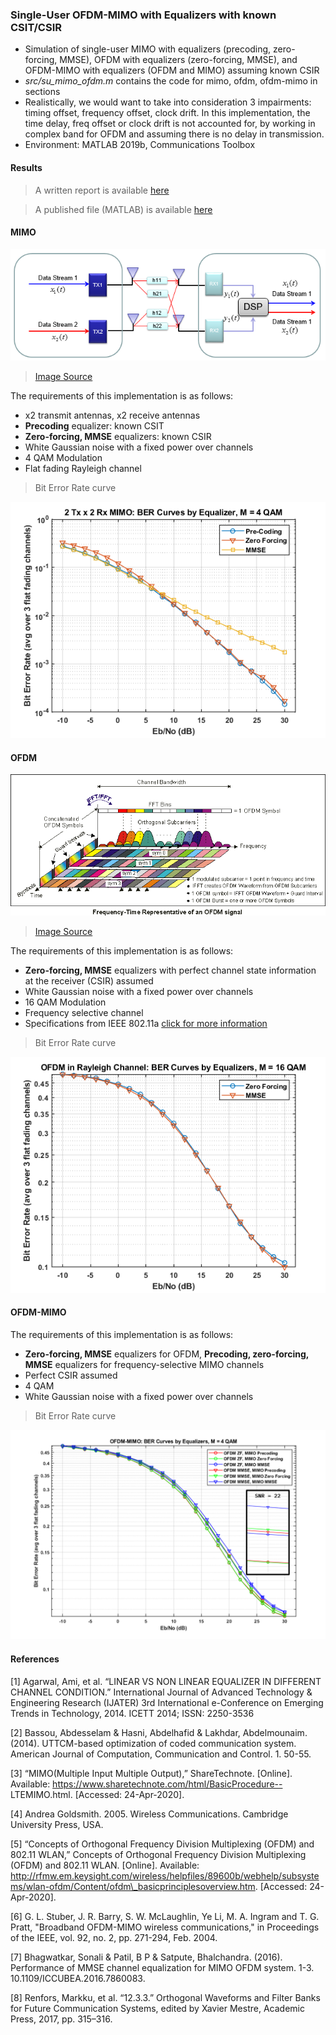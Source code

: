 ### Single-User OFDM-MIMO with Equalizers with known CSIT/CSIR

- Simulation of single-user MIMO with equalizers (precoding, zero-forcing, MMSE), OFDM with equalizers (zero-forcing, MMSE), and OFDM-MIMO with equalizers (OFDM and MIMO) assuming known CSIR
- _src/su_mimo_ofdm.m_ contains the code for mimo, ofdm, ofdm-mimo in sections
- Realistically, we would want to take into consideration 3 impairments: timing offset, frequency offset, clock drift. In this implementation, the time delay, freq offset or clock drift is not accounted for, by working in complex band for OFDM and assuming there is no delay in transmission.
- Environment: MATLAB 2019b, Communications Toolbox

#### Results

> A written report is available [here](doc/report.pdf)

> A published file (MATLAB) is available [here](doc/code_published.pdf)

#### MIMO

![MIMO Block Diagram](res/SU_MIMO.png)

> [Image Source](https://www.sharetechnote.com/html/BasicProcedure_LTE_MIMO.html)

The requirements of this implementation is as follows:

- x2 transmit antennas, x2 receive antennas
- **Precoding** equalizer: known CSIT
- **Zero-forcing, MMSE** equalizers: known CSIR
- White Gaussian noise with a fixed power over channels
- 4 QAM Modulation
- Flat fading Rayleigh channel

> Bit Error Rate curve

![MIMO BER Curve](res/mimo.png)

#### OFDM

![OFDM Descriptions](res/ofdm_descriptions.png)

> [Image Source](http://rfmw.em.keysight.com/wireless/helpfiles/89600b/webhelp/subsystems/wlan-ofdm/Content/ofdm_basicprinciplesoverview.htm)

The requirements of this implementation is as follows:

- **Zero-forcing, MMSE** equalizers with perfect channel state information at the receiver (CSIR) assumed
- White Gaussian noise with a fixed power over channels
- 16 QAM Modulation
- Frequency selective channel
- Specifications from IEEE 802.11a [click for more information](http://rfmw.em.keysight.com/wireless/helpfiles/89600b/webhelp/subsystems/wlan-ofdm/Content/ofdm_80211-overview.htm)

> Bit Error Rate curve

![OFDM BER Curve](res/ofdm.png)

#### OFDM-MIMO

The requirements of this implementation is as follows:

- **Zero-forcing, MMSE** equalizers for OFDM, **Precoding, zero-forcing, MMSE** equalizers for frequency-selective MIMO channels
- Perfect CSIR assumed
- 4 QAM
- White Gaussian noise with a fixed power over channels

> Bit Error Rate curve

![OFDM-MIMO BER Curve](src/html/ofdm_mimo.png)

#### References
[1] Agarwal, Ami, et al. “LINEAR VS NON LINEAR EQUALIZER IN DIFFERENT CHANNEL CONDITION.” International Journal of Advanced Technology &amp; Engineering Research (IJATER) 3rd International e-Conference on Emerging Trends in Technology, 2014. ICETT 2014; ISSN: 2250-3536

[2] Bassou, Abdesselam & Hasni, Abdelhafid & Lakhdar, Abdelmounaim. (2014). UTTCM-based optimization of coded communication system. American Journal of Computation, Communication and Control. 1. 50-55. 

[3] “MIMO(Multiple Input Multiple Output),” ShareTechnote. [Online]. Available: https://www.sharetechnote.com/html/BasicProcedure--
LTEMIMO.html. [Accessed: 24-Apr-2020].

[4] Andrea Goldsmith. 2005. Wireless Communications. Cambridge University Press, USA.

[5] “Concepts of Orthogonal Frequency Division Multiplexing (OFDM) and 802.11 WLAN,” Concepts of Orthogonal Frequency Division Multiplexing (OFDM) and 802.11 WLAN. [Online]. Available: http://rfmw.em.keysight.com/wireless/helpfiles/89600b/webhelp/subsystems/wlan-ofdm/Content/ofdm\_basicprinciplesoverview.htm. [Accessed: 24-Apr-2020].

[6] G. L. Stuber, J. R. Barry, S. W. McLaughlin, Ye Li, M. A. Ingram and T. G. Pratt, "Broadband OFDM-MIMO wireless communications," in Proceedings of the IEEE, vol. 92, no. 2, pp. 271-294, Feb. 2004.

[7] Bhagwatkar, Sonali \& Patil, B P \& Satpute, Bhalchandra. (2016). Performance of MMSE channel equalization for MIMO OFDM system. 1-3. 10.1109/ICCUBEA.2016.7860083.

[8] Renfors, Markku, et al. “12.3.3.” Orthogonal Waveforms and Filter Banks for Future Communication Systems, edited by Xavier Mestre, Academic Press, 2017, pp. 315–316.
